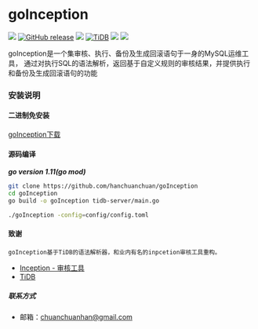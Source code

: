 # goInception

![](https://img.shields.io/travis/hanchuanchuan/goInception.svg)
[![GitHub release](https://img.shields.io/github/release-pre/hanchuanchuan/goInception.svg?style=brightgreen)](https://github.com/hanchuanchuan/goInception/releases)
![](https://img.shields.io/badge/go-1.11-brightgreen.svg) 
[![TiDB](https://img.shields.io/badge/TiDB-v2.1.1-brightgreen.svg)](https://github.com/pingcap/tidb)
![](https://img.shields.io/github/downloads/hanchuanchuan/goInception/total.svg)
![](https://img.shields.io/github/license/hanchuanchuan/goInception.svg)


goInception是一个集审核、执行、备份及生成回滚语句于一身的MySQL运维工具， 通过对执行SQL的语法解析，返回基于自定义规则的审核结果，并提供执行和备份及生成回滚语句的功能


### 安装说明

#### 二进制免安装

[goInception下载](https://github.com/hanchuanchuan/goInception/releases)

#### 源码编译

***go version 1.11(go mod)***

```bash
git clone https://github.com/hanchuanchuan/goInception
cd goInception
go build -o goInception tidb-server/main.go

./goInception -config=config/config.toml
```

#### 致谢
    goInception基于TiDB的语法解析器，和业内有名的inpcetion审核工具重构。

- [Inception - 审核工具](https://github.com/hanchuanchuan/inception)
- [TiDB](https://github.com/pingcap/tidb)


##### 联系方式
- 邮箱：chuanchuanhan@gmail.com
